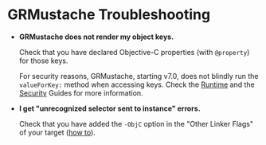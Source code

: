 GRMustache Troubleshooting
==========================

- **GRMustache does not render my object keys.**

    Check that you have declared Objective-C properties (with `@property`) for those keys.
    
    For security reasons, GRMustache, starting v7.0, does not blindly run the `valueForKey:` method when accessing keys. Check the [Runtime](runtime.md#key-access) and the [Security](security.md#safe-key-access) Guides for more information.

- **I get "unrecognized selector sent to instance" errors.**
    
    Check that you have added the `-ObjC` option in the "Other Linker Flags" of your target ([how to](http://developer.apple.com/library/mac/#qa/qa1490/_index.html)).
